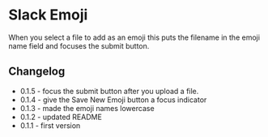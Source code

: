 # Slack Emoji

When you select a file to add as an emoji this puts the filename in the emoji name field and focuses the submit button.

## Changelog

 * 0.1.5 - focus the submit button after you upload a file.
 * 0.1.4 - give the Save New Emoji button a focus indicator
 * 0.1.3 - made the emoji names lowercase
 * 0.1.2 - updated README
 * 0.1.1 - first version
